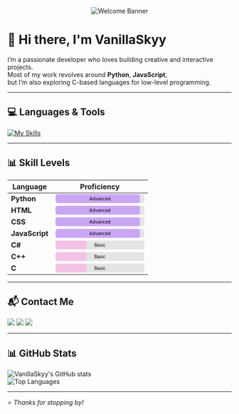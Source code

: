 <p align="center">
  <img src="https://64.media.tumblr.com/e5d44ad2487103cf9ff4bb92eff15114/9e1391e770ebf8cc-b5/s640x960/eccee66077e7ce84329a42addc3ec1e4b52b4eab.gif" alt="Welcome Banner" />
</p>

# 🌸 Hi there, I'm VanillaSkyy

I’m a passionate developer who loves building creative and interactive projects.  
Most of my work revolves around **Python**, **JavaScript**,  
but I’m also exploring C-based languages for low-level programming.

---

## 💻 Languages & Tools
[![My Skills](https://skillicons.dev/icons?i=python,html,css,javascript,cs,cpp,c&perline=7)](https://skillicons.dev)

---

## 📊 Skill Levels

| Language    | Proficiency |
|-------------|-------------|
| **Python**      | <svg width="200" height="20"><rect width="200" height="20" fill="#E5E5E5" rx="5"/><rect width="190" height="20" fill="#CBA6F7" rx="5"/><text x="100" y="14" font-size="10" fill="#000" text-anchor="middle">Advanced</text></svg> |
| **HTML**        | <svg width="200" height="20"><rect width="200" height="20" fill="#E5E5E5" rx="5"/><rect width="190" height="20" fill="#CBA6F7" rx="5"/><text x="100" y="14" font-size="10" fill="#000" text-anchor="middle">Advanced</text></svg> |
| **CSS**         | <svg width="200" height="20"><rect width="200" height="20" fill="#E5E5E5" rx="5"/><rect width="190" height="20" fill="#CBA6F7" rx="5"/><text x="100" y="14" font-size="10" fill="#000" text-anchor="middle">Advanced</text></svg> |
| **JavaScript**  | <svg width="200" height="20"><rect width="200" height="20" fill="#E5E5E5" rx="5"/><rect width="190" height="20" fill="#CBA6F7" rx="5"/><text x="100" y="14" font-size="10" fill="#000" text-anchor="middle">Advanced</text></svg> |
| **C#**          | <svg width="200" height="20"><rect width="200" height="20" fill="#E5E5E5" rx="5"/><rect width="70" height="20" fill="#F5C2E7" rx="5"/><text x="100" y="14" font-size="10" fill="#000" text-anchor="middle">Basic</text></svg> |
| **C++**         | <svg width="200" height="20"><rect width="200" height="20" fill="#E5E5E5" rx="5"/><rect width="70" height="20" fill="#F5C2E7" rx="5"/><text x="100" y="14" font-size="10" fill="#000" text-anchor="middle">Basic</text></svg> |
| **C**           | <svg width="200" height="20"><rect width="200" height="20" fill="#E5E5E5" rx="5"/><rect width="70" height="20" fill="#F5C2E7" rx="5"/><text x="100" y="14" font-size="10" fill="#000" text-anchor="middle">Basic</text></svg> |

---

## 📬 Contact Me
<p>
  <a href="mailto:vanillaskyy@jigglepedia.com"><img src="https://img.shields.io/badge/Email-D14836?style=for-the-badge&logo=gmail&logoColor=white"/></a>
  <a href="https://discord.com/invite/rdCkPuPkDq"><img src="https://img.shields.io/badge/Discord-5865F2?style=for-the-badge&logo=discord&logoColor=white"/></a>
  <a href="https://ko-fi.com/vaniillaskyy"><img src="https://img.shields.io/badge/Ko--fi-FF5E5B?style=for-the-badge&logo=ko-fi&logoColor=white"/></a>
</p>

---

## 📊 GitHub Stats
![VanillaSkyy's GitHub stats](https://github-readme-stats.vercel.app/api?username=VanillaSkyy&show_icons=true&theme=tokyonight)  
![Top Languages](https://github-readme-stats.vercel.app/api/top-langs/?username=VanillaSkyy&layout=compact&theme=tokyonight)

---

⭐️ _Thanks for stopping by!_
